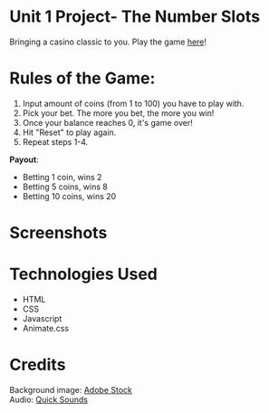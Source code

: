 # Unit 1 Project- The Number Slots

Bringing a casino classic to you. Play the game <a href="https://unit-1-slot-machine.netlify.app" target="_blank">here</a>! 

# Rules of the Game:
1) Input amount of coins (from 1 to 100) you have to play with.
2) Pick your bet. The more you bet, the more you win!
3) Once your balance reaches 0, it's game over!
4) Hit "Reset" to play again.
5) Repeat steps 1-4.

**Payout**:
  <ul>
    <li>Betting 1 coin, wins 2 </li>
    <li>Betting 5 coins, wins 8 </li>
    <li>Betting 10 coins, wins 20</li>
  </ul>


# Screenshots

# Technologies Used
<ul>
  <li>HTML</li>
  <li>CSS</li>
  <li>Javascript</li>
  <li>Animate.css</li>
</ul>

# Credits
Background image: <a href="https://stock.adobe.com/sk/search/images?k=slot+machine+blank" target="_blank">Adobe Stock</a>
<br>
Audio: <a href="https://quicksounds.com/library/sounds/slot-machine" target="_blank">Quick Sounds</a>
